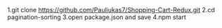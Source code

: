 1.git clone https://github.com/Pauliukas7/Shopping-Cart-Redux.git
2.cd pagination-sorting
3.open package.json and save
4.npm start

